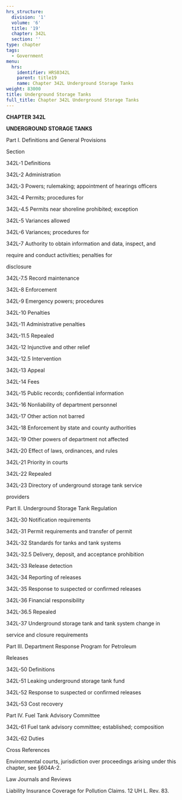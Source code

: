 ```yaml
---
hrs_structure:
  division: '1'
  volume: '6'
  title: '19'
  chapter: 342L
  section: ''
type: chapter
tags:
  - Government
menu:
  hrs:
    identifier: HRS0342L
    parent: title19
    name: Chapter 342L Underground Storage Tanks
weight: 83000
title: Underground Storage Tanks
full_title: Chapter 342L Underground Storage Tanks
---
```

**CHAPTER 342L**

**UNDERGROUND STORAGE TANKS**

Part I. Definitions and General Provisions

Section

342L-1 Definitions

342L-2 Administration

342L-3 Powers; rulemaking; appointment of hearings officers

342L-4 Permits; procedures for

342L-4.5 Permits near shoreline prohibited; exception

342L-5 Variances allowed

342L-6 Variances; procedures for

342L-7 Authority to obtain information and data, inspect, and

require and conduct activities; penalties for

disclosure

342L-7.5 Record maintenance

342L-8 Enforcement

342L-9 Emergency powers; procedures

342L-10 Penalties

342L-11 Administrative penalties

342L-11.5 Repealed

342L-12 Injunctive and other relief

342L-12.5 Intervention

342L-13 Appeal

342L-14 Fees

342L-15 Public records; confidential information

342L-16 Nonliability of department personnel

342L-17 Other action not barred

342L-18 Enforcement by state and county authorities

342L-19 Other powers of department not affected

342L-20 Effect of laws, ordinances, and rules

342L-21 Priority in courts

342L-22 Repealed

342L-23 Directory of underground storage tank service

providers

Part II. Underground Storage Tank Regulation

342L-30 Notification requirements

342L-31 Permit requirements and transfer of permit

342L-32 Standards for tanks and tank systems

342L-32.5 Delivery, deposit, and acceptance prohibition

342L-33 Release detection

342L-34 Reporting of releases

342L-35 Response to suspected or confirmed releases

342L-36 Financial responsibility

342L-36.5 Repealed

342L-37 Underground storage tank and tank system change in

service and closure requirements

Part III. Department Response Program for Petroleum

Releases

342L-50 Definitions

342L-51 Leaking underground storage tank fund

342L-52 Response to suspected or confirmed releases

342L-53 Cost recovery

Part IV. Fuel Tank Advisory Committee

342L-61 Fuel tank advisory committee; established; composition

342L-62 Duties

Cross References

Environmental courts, jurisdiction over proceedings arising under this chapter, see §604A-2.

Law Journals and Reviews

Liability Insurance Coverage for Pollution Claims. 12 UH L. Rev. 83.